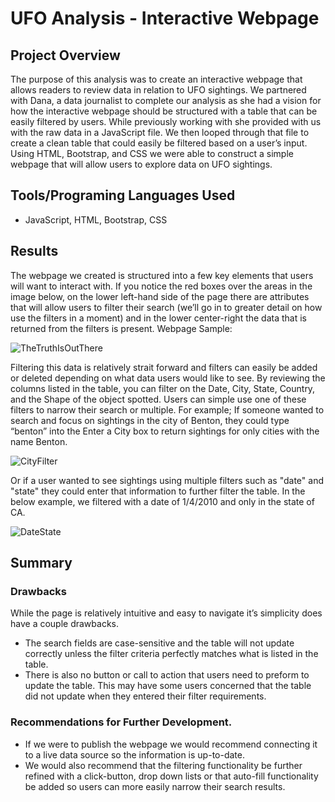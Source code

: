 # UFO Analysis - Interactive Webpage
## Project Overview

The purpose of this analysis was to create an interactive webpage that allows readers to review data in relation to UFO sightings. We partnered with Dana, a data journalist to complete our analysis as she had a vision for how the interactive webpage should be structured with a table that can be easily filtered by users. While previously working with she provided with us with the raw data in a JavaScript file. We then looped through that file to create a clean table that could easily be filtered based on a user’s input. Using HTML, Bootstrap, and CSS we were able to construct a simple webpage that will allow users to explore data on UFO sightings. 

## Tools/Programing Languages Used 
-	JavaScript, HTML, Bootstrap, CSS 

## Results
The webpage we created is structured into a few key elements that users will want to interact with. If you notice the red boxes over the areas in the image below, on the lower left-hand side of the page there are attributes that will allow users to filter their search (we’ll go in to greater detail on how use the filters in a moment) and in the lower center-right the data that is returned from the filters is present. 
Webpage Sample: 

![TheTruthIsOutThere](https://user-images.githubusercontent.com/90698381/144724133-c6e3c24b-2e5f-4f37-8e75-3412ab5914c0.png)


Filtering this data is relatively strait forward and filters can easily be added or deleted depending on what data users would like to see. By reviewing the columns listed in the table, you can filter on the Date, City, State, Country, and the Shape of the object spotted. Users can simple use one of these filters to narrow their search or multiple. 
For example; If someone wanted to search and focus on sightings in the city of Benton, they could type “benton” into the Enter a City box to return sightings for only cities with the name Benton. 

![CityFilter](https://user-images.githubusercontent.com/90698381/144724141-5bd57111-91e5-49cc-8617-52eaf67b3ac2.png)


Or if a user wanted to see sightings using multiple filters such as "date" and "state" they could enter that information to further filter the table. In the below example, we filtered with a date of 1/4/2010 and only in the state of CA. 

![DateState](https://user-images.githubusercontent.com/90698381/144724145-f461d53d-f0ca-43c0-b456-e80fcbc743dc.png)



## Summary 

### Drawbacks
While the page is relatively intuitive and easy to navigate it’s simplicity does have a couple drawbacks. 
-	The search fields are case-sensitive and the table will not update correctly unless the filter criteria perfectly matches what is listed in the table. 
-	There is also no button or call to action that users need to preform to update the table. This may have some users concerned that the table did not update when they entered their filter requirements. 

### Recommendations for Further Development. 
-	If we were to publish the webpage we would recommend connecting it to a live data source so the information is up-to-date. 
-	We would also recommend that the filtering functionality be further refined with a click-button, drop down lists or that auto-fill functionality be added so users can more easily narrow their search results. 
